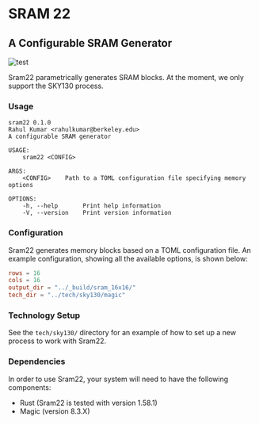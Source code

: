 # SRAM 22

## A Configurable SRAM Generator

![test](https://github.com/rahulk29/sram22/actions/workflows/ci.yaml/badge.svg)

Sram22 parametrically generates SRAM blocks. At the moment, we only support the SKY130 process.

### Usage

```
sram22 0.1.0
Rahul Kumar <rahulkumar@berkeley.edu>
A configurable SRAM generator

USAGE:
    sram22 <CONFIG>

ARGS:
    <CONFIG>    Path to a TOML configuration file specifying memory options

OPTIONS:
    -h, --help       Print help information
    -V, --version    Print version information
```

### Configuration

Sram22 generates memory blocks based on a TOML configuration file. An example configuration, showing all the available options, is shown below:

```toml
rows = 16
cols = 16
output_dir = "../_build/sram_16x16/"
tech_dir = "../tech/sky130/magic"
```

### Technology Setup

See the `tech/sky130/` directory for an example of how to set up a new process to work with Sram22.


### Dependencies

In order to use Sram22, your system will need to have the following components:

- Rust (Sram22 is tested with version 1.58.1)
- Magic (version 8.3.X)

